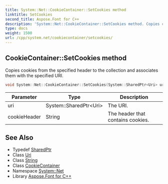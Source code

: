 ```yaml
---
title: System::Net::CookieContainer::SetCookies method
linktitle: SetCookies
second_title: Aspose.Font for C++
description: 'System::Net::CookieContainer::SetCookies method. Copies cookies from the specified header to the collection and associates them with the specified URI in C++.'
type: docs
weight: 1500
url: /cpp/system.net/cookiecontainer/setcookies/
---
```

## CookieContainer::SetCookies method


Copies cookies from the specified header to the collection and associates them with the specified URI.

```cpp
void System::Net::CookieContainer::SetCookies(System::SharedPtr<Uri> uri, String cookieHeader)
```


| Parameter | Type | Description |
| --- | --- | --- |
| uri | System::SharedPtr\<Uri\> | The URI. |
| cookieHeader | String | The header that contains cookies. |

## See Also

* Typedef [SharedPtr](../../../system/sharedptr/)
* Class [Uri](../../../system/uri/)
* Class [String](../../../system/string/)
* Class [CookieContainer](../)
* Namespace [System::Net](../../)
* Library [Aspose.Font for C++](../../../)
